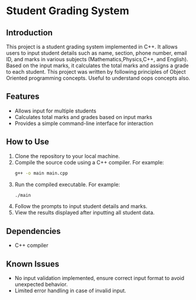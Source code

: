 # Student Grading System

## Introduction
This project is a student grading system implemented in C++. It allows users to input student details such as name, section, phone number, email ID, and marks in various subjects (Mathematics,Physics,C++, and English). Based on the input marks, it calculates the total marks and assigns a grade to each student. This project was written by following principles of Object Oriented programming concepts. Useful to understand oops concepts also.

## Features
- Allows input for multiple students
- Calculates total marks and grades based on input marks
- Provides a simple command-line interface for interaction

## How to Use
1. Clone the repository to your local machine.
2. Compile the source code using a C++ compiler. For example:
    ```bash
    g++ -o main main.cpp
    ```
3. Run the compiled executable. For example:
    ```bash
    ./main
    ```
4. Follow the prompts to input student details and marks.
5. View the results displayed after inputting all student data.

## Dependencies
- C++ compiler

## Known Issues
- No input validation implemented, ensure correct input format to avoid unexpected behavior.
- Limited error handling in case of invalid input.

